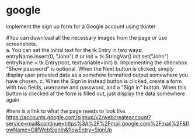 # google
implement the sign up form for a Google account using tkinter

 #You can download all the necessary  images from the page or use screenshots.  
 a. You can set the initial text for the tk.Entry in two ways:  entryName.insert(0, "John") # or    init = tk.StringVar()  init.set("John")  entryName = tk.Entry(root, textvariable=init) 
 b. Implementing the checkbox "Show password" is optional. When the Next button is  clicked, simply display user provided data as a somehow formatted output somewhere  you have chosen. 
 c. When the Sign in instead button is clicked, create a form with two fields, username and  password, and a "Sign in" button. When this button is cliecked af the form is filled out,  just display the data somewhere again
 
 #here is a link to what the page needs to look like. 
 https://accounts.google.com/signup/v2/webcreateaccount?service=mail&continue=https%3A%2F%2Fmail.google.com%2Fmail%2F&flowName=GlifWebSignIn&flowEntry=SignUp
 
